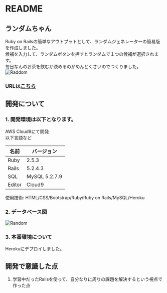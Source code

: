 # README
## ランダムちゃん
Ruby on Railsの簡単なアウトプットとして、ランダムジェネレーターの簡易版を作成しました。  
候補を入力して、ランダムボタンを押すとランダムで１つの候補が選択されます。  
毎日なんのお茶を飲むか決めるのがめんどくさいのでつくりました。  
![Raddom](https://user-images.githubusercontent.com/58941838/89103073-1dbfd100-d44a-11ea-9983-29b40f3f17e1.gif)


### URLは[こちら](https://random-chan.herokuapp.com/)


## 開発について   
### 1. 開発環境は以下となります。</br>
  AWS Cloud9にて開発  
  以下言語など
  
  | 名前 | バージョン |
  ----|---- 
  | Ruby | 2.5.3 |
  | Rails | 5.2.4.3|
  | SQL | MySQL 5.2.7.9 |
  | Editor | Cloud9 |  
  
使用技術: HTML/CSS/Bootstrap/Ruby/Ruby on Rails/MySQL/Heroku

### 2. データベース図  
![Random](https://user-images.githubusercontent.com/58941838/89102940-de44b500-d448-11ea-8275-0260c8a19536.png)

### 3. 本番環境について 
Herokuにデプロイしました。

## 開発で意識した点
1. 学習中だったRailsを使って、自分なりに周りの課題を解決するという視点で作った点
